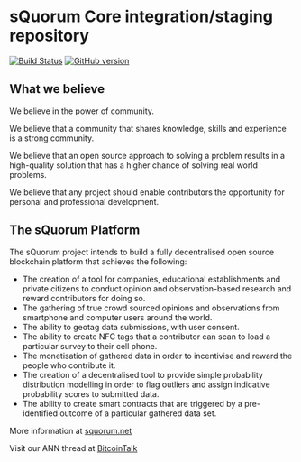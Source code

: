sQuorum Core integration/staging repository
=====================================

[![Build Status](https://travis-ci.com/heliumchain/squorum.svg?branch=master)](https://travis-ci.com/heliumchain/squorum) [![GitHub version](https://badge.fury.io/gh/heliumchain%2Fsquorum.svg)](https://badge.fury.io/gh/heliumchain%2Fsquorum)


## What we believe

We believe in the power of community.

We believe that a community that shares knowledge, skills and experience is a strong community.

We believe that an open source approach to solving a problem results in a high-quality solution that has a higher chance of solving real world problems.

We believe that any project should enable contributors the opportunity for personal and professional development.

## The sQuorum Platform

The sQuorum project intends to build a fully decentralised open source blockchain platform that achieves the following:

* The creation of a tool for companies, educational establishments and private citizens to conduct opinion and observation-based research and reward contributors for doing so.
* The gathering of true crowd sourced opinions and observations from smartphone and computer users around the world.
* The ability to geotag data submissions, with user consent.
* The ability to create NFC tags that a contributor can scan to load a particular survey to their cell phone.
* The monetisation of gathered data in order to incentivise and reward the people who contribute it.
* The creation of a decentralised tool to provide simple probability distribution modelling in order to flag outliers and assign indicative probability scores to submitted data.
* The ability to create smart contracts that are triggered by a pre-identified outcome of a particular gathered data set.




More information at [squorum.net](https://squorum.net/)

Visit our ANN thread at [BitcoinTalk](https://bitcointalk.org/index.php?topic=1809278.0)
